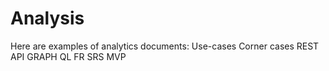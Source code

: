# Analysis
Here are examples of analytics documents:
Use-cases
Corner cases
REST API 
GRAPH QL
FR
SRS
MVP
